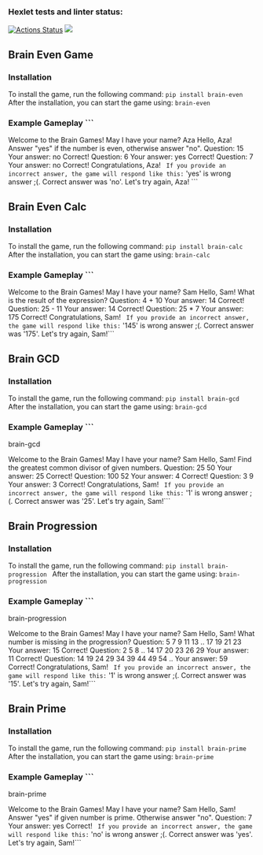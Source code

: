 ### Hexlet tests and linter status:

[![Actions Status](https://github.com/azamuzapbar0808/python-project-49/actions/workflows/hexlet-check.yml/badge.svg)](https://github.com/azamuzapbar0808/python-project-49/actions) <a href="https://codeclimate.com/github/azamuzapbar0808/python-project-49/maintainability"><img src="https://api.codeclimate.com/v1/badges/b70277d712a3666230f2/maintainability" /></a>

## Brain Even Game

### Installation

To install the game, run the following command:
```pip install brain-even ```
After the installation, you can start the game using:
``` brain-even ```


### Example Gameplay ```

Welcome to the Brain Games!
May I have your name? Aza
Hello, Aza!
Answer "yes" if the number is even, otherwise answer "no".
Question: 15
Your answer: no
Correct!
Question: 6
Your answer: yes
Correct!
Question: 7
Your answer: no
Correct!
Congratulations, Aza! ``` 
If you provide an incorrect answer, the game will respond like this: ```
'yes' is wrong answer ;(. Correct answer was 'no'.
Let's try again, Aza! ``` 

## Brain Even Calc

### Installation

To install the game, run the following command:
```pip install brain-calc ```
After the installation, you can start the game using:
``` brain-calc ```

### Example Gameplay ```

Welcome to the Brain Games!
May I have your name? Sam
Hello, Sam!
What is the result of the expression?
Question: 4 + 10
Your answer: 14
Correct!
Question: 25 - 11
Your answer: 14
Correct!
Question: 25 * 7
Your answer: 175
Correct!
Congratulations, Sam! ``` 
If you provide an incorrect answer, the game will respond like this: ```
'145' is wrong answer ;(. Correct answer was '175'.
Let's try again, Sam!``` 


## Brain GCD

### Installation

To install the game, run the following command:
```pip install brain-gcd ```
After the installation, you can start the game using:
``` brain-gcd ```

### Example Gameplay ```

brain-gcd

Welcome to the Brain Games!
May I have your name? Sam
Hello, Sam!
Find the greatest common divisor of given numbers.
Question: 25 50
Your answer: 25
Correct!
Question: 100 52
Your answer: 4
Correct!
Question: 3 9
Your answer: 3
Correct!
Congratulations, Sam! ``` 
If you provide an incorrect answer, the game will respond like this: ```
'1' is wrong answer ;(. Correct answer was '25'.
Let's try again, Sam!``` 



## Brain Progression

### Installation

To install the game, run the following command:
```pip install brain-progression ```
After the installation, you can start the game using:
``` brain-progression ```

### Example Gameplay ```

brain-progression

Welcome to the Brain Games!
May I have your name? Sam
Hello, Sam!
What number is missing in the progression?
Question: 5 7 9 11 13 .. 17 19 21 23
Your answer: 15
Correct!
Question: 2 5 8 .. 14 17 20 23 26 29
Your answer: 11
Correct!
Question: 14 19 24 29 34 39 44 49 54 ..
Your answer: 59
Correct!
Congratulations, Sam! ``` 
If you provide an incorrect answer, the game will respond like this: ```
'1' is wrong answer ;(. Correct answer was '15'.
Let's try again, Sam!``` 

## Brain Prime

### Installation

To install the game, run the following command:
```pip install brain-prime ```
After the installation, you can start the game using:
``` brain-prime ```

### Example Gameplay ```

brain-prime


Welcome to the Brain Games!
May I have your name? Sam
Hello, Sam!
Answer "yes" if given number is prime. Otherwise answer "no".
Question: 7
Your answer: yes
Correct! ``` 
If you provide an incorrect answer, the game will respond like this: ```
'no' is wrong answer ;(. Correct answer was 'yes'.
Let's try again, Sam!``` 